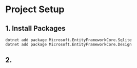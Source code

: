 # Project Setup

## 1. Install Packages

```
dotnet add package Microsoft.EntityFrameworkCore.Sqlite
dotnet add package Microsoft.EntityFrameworkCore.Design
```

## 2. 